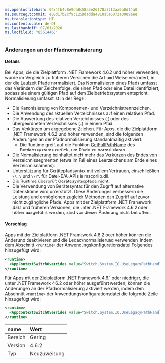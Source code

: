 ```yaml
---
ms.openlocfilehash: 04c4fb4c8e9da8c58a5e26f78a7b13aa6a0df4a0
ms.sourcegitcommit: e02d17b2cf9c1258dadda4810a5e6072a0089aee
ms.translationtype: HT
ms.contentlocale: de-DE
ms.lasthandoff: 07/01/2020
ms.locfileid: "85614463"
---
```

### <a name="changes-in-path-normalization"></a>Änderungen an der Pfadnormalisierung

#### <a name="details"></a>Details

Bei Apps, die die Zielplattform .NET Framework 4.6.2 und höher verwenden, wurde im Vergleich zu früheren Versionen die Art und Weise verändert, in der die Laufzeit Pfade normalisiert. Das Normalisieren eines Pfads umfasst das Verändern der Zeichenfolge, die einen Pfad oder eine Datei identifiziert, sodass sie einem gültigen Pfad auf dem Zielbetriebssystem entspricht. Normalisierung umfasst ist in der Regel:

- Die Kanonisierung von Komponenten- und Verzeichnistrennzeichen.
- Die Anwendung des aktuellen Verzeichnisses auf einen relativen Pfad.
- Die Auswertung des relativen Verzeichnisses (.) oder des übergeordneten Verzeichnisses (..) in einem Pfad.
- Das Verkürzen um angegebene Zeichen.
Für Apps, die die Zielplattform .NET Framework 4.6.2 und höher verwenden, sind die folgenden Änderungen an der Pfadnormalisierung standardmäßig aktiviert:
  - Die Runtime greift auf die Funktion [GetFullPathName](https://docs.microsoft.com/windows/desktop/api/fileapi/nf-fileapi-getfullpathnamew) des Betriebssystems zurück, um Pfade zu normalisieren.
- Die Normalisierung beinhaltet nicht mehr das Verkürzen des Endes von Verzeichnissegmenten (etwa im Fall eines Leerzeichens am Ende eines Verzeichnisnamens).
- Unterstützung für Gerätepfadsyntax mit vollem Vertrauen, einschließlich `\\.\` und `\\?\` für Datei-E/A-APIs in mscorlib.dll.
- Die Runtime überprüft Gerätesyntaxpfade nicht.
- Die Verwendung von Gerätesyntax für den Zugriff auf alternative Datenströme wird unterstützt.
Diese Änderungen verbessern die Leistung und ermöglichen zugleich Methoden den Zugriff auf zuvor nicht zugängliche Pfade. Apps mit der Zielplattform .NET Framework 4.6.1 und früheren Versionen, die unter .NET Framework 4.6.2 oder höher ausgeführt werden, sind von dieser Änderung nicht betroffen.

#### <a name="suggestion"></a>Vorschlag

Apps mit der Zielplattform .NET Framework 4.6.2 oder höher können die Änderung deaktivieren und die Legacynormalisierung verwenden, indem dem Abschnitt `<runtime>` der Anwendungskonfigurationsdatei Folgendes hinzugefügt wird:

```xml
<runtime>
  <AppContextSwitchOverrides value="Switch.System.IO.UseLegacyPathHandling=true" />
</runtime>
```

Für Apps mit der Zielplattform .NET Framework 4.6.1 oder niedriger, die unter .NET Framework 4.6.2 oder höher ausgeführt werden, können die Änderungen an der Pfadnormalisierung aktiviert werden, indem dem Abschnitt `<runtime>` der Anwendungskonfigurationsdatei die folgende Zeile hinzugefügt wird:

```xml
<runtime>
  <AppContextSwitchOverrides value="Switch.System.IO.UseLegacyPathHandling=false" />
</runtime>
```

| name    | Wert       |
|:--------|:------------|
| Bereich   | Gering       |
| Version | 4.6.2       |
| Typ    | Neuzuweisung |
